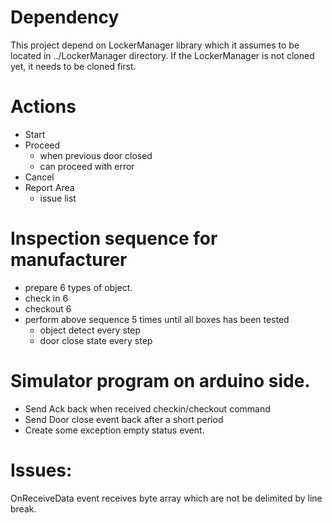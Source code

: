 # Dependency
This project depend on LockerManager library which it assumes to be located in ../LockerManager directory. If the LockerManager is not cloned yet, it needs to be cloned first.

# Actions
* Start
* Proceed
    * when previous door closed
    * can proceed with error
* Cancel
* Report Area
    * issue list

# Inspection sequence for manufacturer
* prepare 6 types of object.
* check in 6
* checkout 6
* perform above sequence 5 times until all boxes has been tested
    * object detect every step
    * door close state every step

# Simulator program on arduino side.
* Send Ack back when received checkin/checkout command
* Send Door close event back after a short period
* Create some exception empty status event.


# Issues:
OnReceiveData event receives byte array which are not be delimited by line break.
